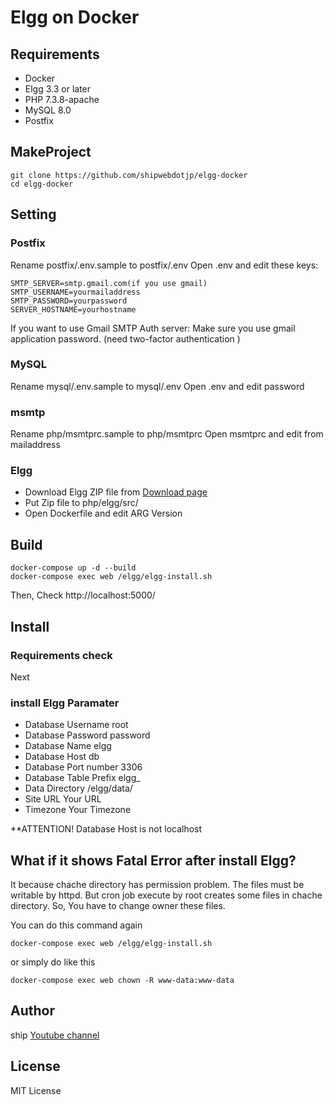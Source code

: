 # Elgg on Docker

## Requirements
* Docker
* Elgg 3.3 or later
* PHP 7.3.8-apache
* MySQL 8.0
* Postfix

## MakeProject
```
git clone https://github.com/shipwebdotjp/elgg-docker
cd elgg-docker
```

## Setting 
### Postfix
Rename postfix/.env.sample to postfix/.env 
Open .env and edit these keys: 
```
SMTP_SERVER=smtp.gmail.com(if you use gmail)
SMTP_USERNAME=yourmailaddress
SMTP_PASSWORD=yourpassword
SERVER_HOSTNAME=yourhostname
```
 If you want to use Gmail SMTP Auth server: 
 Make sure you use gmail application password. (need two-factor authentication ) 

### MySQL
Rename mysql/.env.sample to mysql/.env 
Open .env and edit password 

### msmtp
Rename php/msmtprc.sample to php/msmtprc 
Open msmtprc and edit from mailaddress 

### Elgg
- Download Elgg ZIP file from [Download page](https://elgg.org/about/download/)
- Put Zip file to php/elgg/src/
- Open Dockerfile and edit ARG Version 

## Build
```
docker-compose up -d --build
docker-compose exec web /elgg/elgg-install.sh
```
Then, Check http://localhost:5000/  

## Install
### Requirements check
 Next

### install Elgg Paramater
* Database Username
 root
* Database Password
 password
* Database Name
 elgg
* Database Host
 db
* Database Port number
 3306
* Database Table Prefix
 elgg_
* Data Directory
 /elgg/data/
* Site URL
 Your URL
* Timezone
 Your Timezone

**ATTENTION! Database Host is not localhost

## What if it shows Fatal Error after install Elgg?
It because chache directory has permission problem. 
The files must be writable by httpd. 
But cron job execute by root creates some files in chache directory. 
So, You have to change owner these files. 

You can do this command again
```
docker-compose exec web /elgg/elgg-install.sh
```
or simply do like this
```
docker-compose exec web chown -R www-data:www-data
```



## Author
ship [Youtube channel](https://www.youtube.com/channel/UCne2IBkAj3JoyzNAOzXxKMg)

## License
MIT License